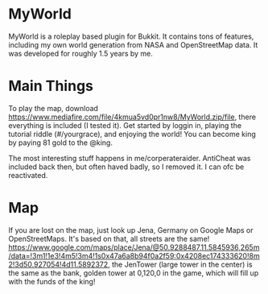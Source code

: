 # MyWorld
MyWorld is a roleplay based plugin for Bukkit. It contains tons of features, including my own world generation from NASA and OpenStreetMap data. It was developed for roughly 1.5 years by me.

# Main Things
To play the map, download https://www.mediafire.com/file/4kmua5vd0pr1nw8/MyWorld.zip/file, there everything is included (I tested it).
Get started by loggin in, playing the tutorial riddle (#/yourgrace), and enjoying the world!
You can become king by paying 81 gold to the @king.

The most interesting stuff happens in me/corperateraider.
AntiCheat was included back then, but often haved badly, so I removed it. I can ofc be reactivated.

# Map
If you are lost on the map, just look up Jena, Germany on Google Maps or OpenStreetMaps. It's based on that, all streets are the same! https://www.google.com/maps/place/Jena/@50.9288487,11.5845936,265m/data=!3m1!1e3!4m5!3m4!1s0x47a6a8b94f0a2f59:0x4208ec174333620!8m2!3d50.927054!4d11.5892372, the JenTower (large tower in the center) is the same as the bank, golden tower at 0,120,0 in the game, which will fill up with the funds of the king!
